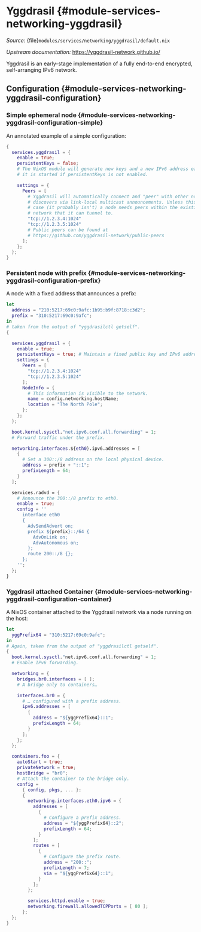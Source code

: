 # Yggdrasil {#module-services-networking-yggdrasil}

*Source:* {file}`modules/services/networking/yggdrasil/default.nix`

*Upstream documentation:* <https://yggdrasil-network.github.io/>

Yggdrasil is an early-stage implementation of a fully end-to-end encrypted,
self-arranging IPv6 network.

## Configuration {#module-services-networking-yggdrasil-configuration}

### Simple ephemeral node {#module-services-networking-yggdrasil-configuration-simple}

An annotated example of a simple configuration:
```nix
{
  services.yggdrasil = {
    enable = true;
    persistentKeys = false;
    # The NixOS module will generate new keys and a new IPv6 address each time
    # it is started if persistentKeys is not enabled.

    settings = {
      Peers = [
        # Yggdrasil will automatically connect and "peer" with other nodes it
        # discovers via link-local multicast announcements. Unless this is the
        # case (it probably isn't) a node needs peers within the existing
        # network that it can tunnel to.
        "tcp://1.2.3.4:1024"
        "tcp://1.2.3.5:1024"
        # Public peers can be found at
        # https://github.com/yggdrasil-network/public-peers
      ];
    };
  };
}
```

### Persistent node with prefix {#module-services-networking-yggdrasil-configuration-prefix}

A node with a fixed address that announces a prefix:
```nix
let
  address = "210:5217:69c0:9afc:1b95:b9f:8718:c3d2";
  prefix = "310:5217:69c0:9afc";
in
# taken from the output of "yggdrasilctl getself".
{

  services.yggdrasil = {
    enable = true;
    persistentKeys = true; # Maintain a fixed public key and IPv6 address.
    settings = {
      Peers = [
        "tcp://1.2.3.4:1024"
        "tcp://1.2.3.5:1024"
      ];
      NodeInfo = {
        # This information is visible to the network.
        name = config.networking.hostName;
        location = "The North Pole";
      };
    };
  };

  boot.kernel.sysctl."net.ipv6.conf.all.forwarding" = 1;
  # Forward traffic under the prefix.

  networking.interfaces.${eth0}.ipv6.addresses = [
    {
      # Set a 300::/8 address on the local physical device.
      address = prefix + "::1";
      prefixLength = 64;
    }
  ];

  services.radvd = {
    # Announce the 300::/8 prefix to eth0.
    enable = true;
    config = ''
      interface eth0
      {
        AdvSendAdvert on;
        prefix ${prefix}::/64 {
          AdvOnLink on;
          AdvAutonomous on;
        };
        route 200::/8 {};
      };
    '';
  };
}
```

### Yggdrasil attached Container {#module-services-networking-yggdrasil-configuration-container}

A NixOS container attached to the Yggdrasil network via a node running on the
host:
```nix
let
  yggPrefix64 = "310:5217:69c0:9afc";
in
# Again, taken from the output of "yggdrasilctl getself".
{
  boot.kernel.sysctl."net.ipv6.conf.all.forwarding" = 1;
  # Enable IPv6 forwarding.

  networking = {
    bridges.br0.interfaces = [ ];
    # A bridge only to containers…

    interfaces.br0 = {
      # … configured with a prefix address.
      ipv6.addresses = [
        {
          address = "${yggPrefix64}::1";
          prefixLength = 64;
        }
      ];
    };
  };

  containers.foo = {
    autoStart = true;
    privateNetwork = true;
    hostBridge = "br0";
    # Attach the container to the bridge only.
    config =
      { config, pkgs, ... }:
      {
        networking.interfaces.eth0.ipv6 = {
          addresses = [
            {
              # Configure a prefix address.
              address = "${yggPrefix64}::2";
              prefixLength = 64;
            }
          ];
          routes = [
            {
              # Configure the prefix route.
              address = "200::";
              prefixLength = 7;
              via = "${yggPrefix64}::1";
            }
          ];
        };

        services.httpd.enable = true;
        networking.firewall.allowedTCPPorts = [ 80 ];
      };
  };
}
```
